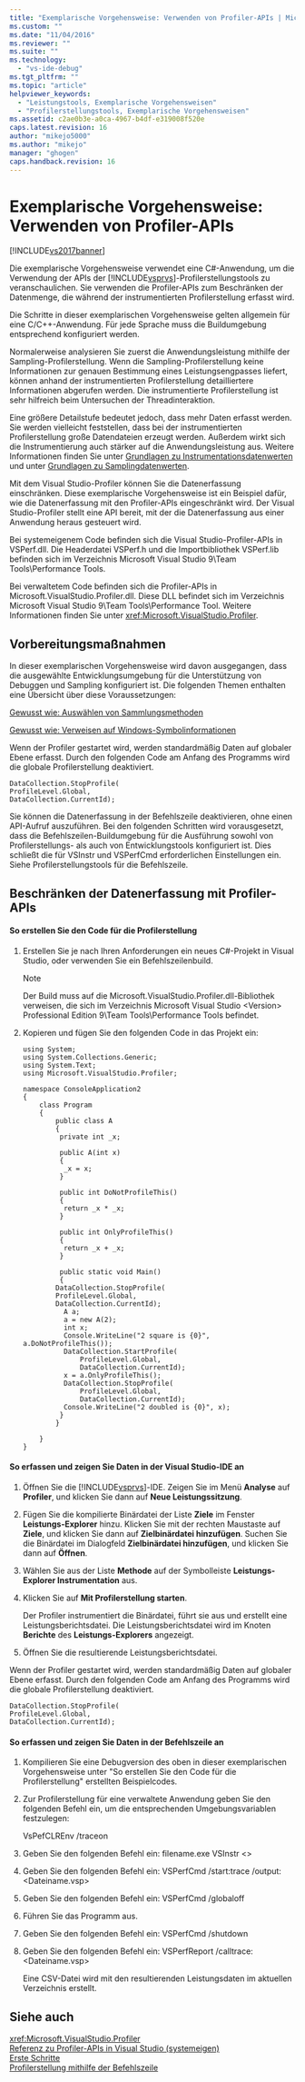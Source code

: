 ```yaml
---
title: "Exemplarische Vorgehensweise: Verwenden von Profiler-APIs | Microsoft Docs"
ms.custom: ""
ms.date: "11/04/2016"
ms.reviewer: ""
ms.suite: ""
ms.technology: 
  - "vs-ide-debug"
ms.tgt_pltfrm: ""
ms.topic: "article"
helpviewer_keywords: 
  - "Leistungstools, Exemplarische Vorgehensweisen"
  - "Profilerstellungstools, Exemplarische Vorgehensweisen"
ms.assetid: c2ae0b3e-a0ca-4967-b4df-e319008f520e
caps.latest.revision: 16
author: "mikejo5000"
ms.author: "mikejo"
manager: "ghogen"
caps.handback.revision: 16
---
```

# Exemplarische Vorgehensweise: Verwenden von Profiler-APIs
[!INCLUDE[vs2017banner](../code-quality/includes/vs2017banner.md)]

Die exemplarische Vorgehensweise verwendet eine C\#\-Anwendung, um die Verwendung der APIs der [!INCLUDE[vsprvs](../code-quality/includes/vsprvs_md.md)]\-Profilerstellungstools zu veranschaulichen.  Sie verwenden die Profiler\-APIs zum Beschränken der Datenmenge, die während der instrumentierten Profilerstellung erfasst wird.  
  
 Die Schritte in dieser exemplarischen Vorgehensweise gelten allgemein für eine C\/C\+\+\-Anwendung.  Für jede Sprache muss die Buildumgebung entsprechend konfiguriert werden.  
  
 Normalerweise analysieren Sie zuerst die Anwendungsleistung mithilfe der Sampling\-Profilerstellung.  Wenn die Sampling\-Profilerstellung keine Informationen zur genauen Bestimmung eines Leistungsengpasses liefert, können anhand der instrumentierten Profilerstellung detailliertere Informationen abgerufen werden.  Die instrumentierte Profilerstellung ist sehr hilfreich beim Untersuchen der Threadinteraktion.  
  
 Eine größere Detailstufe bedeutet jedoch, dass mehr Daten erfasst werden.  Sie werden vielleicht feststellen, dass bei der instrumentierten Profilerstellung große Datendateien erzeugt werden.  Außerdem wirkt sich die Instrumentierung auch stärker auf die Anwendungsleistung aus.  Weitere Informationen finden Sie unter [Grundlagen zu Instrumentationsdatenwerten](../profiling/understanding-instrumentation-data-values.md) und unter [Grundlagen zu Samplingdatenwerten](../profiling/understanding-sampling-data-values.md).  
  
 Mit dem Visual Studio\-Profiler können Sie die Datenerfassung einschränken.  Diese exemplarische Vorgehensweise ist ein Beispiel dafür, wie die Datenerfassung mit den Profiler\-APIs eingeschränkt wird.  Der Visual Studio\-Profiler stellt eine API bereit, mit der die Datenerfassung aus einer Anwendung heraus gesteuert wird.  
  
 Bei systemeigenem Code befinden sich die Visual Studio\-Profiler\-APIs in VSPerf.dll.  Die Headerdatei VSPerf.h und die Importbibliothek VSPerf.lib befinden sich im Verzeichnis Microsoft Visual Studio 9\\Team Tools\\Performance Tools.  
  
 Bei verwaltetem Code befinden sich die Profiler\-APIs in Microsoft.VisualStudio.Profiler.dll.  Diese DLL befindet sich im Verzeichnis Microsoft Visual Studio 9\\Team Tools\\Performance Tool.  Weitere Informationen finden Sie unter <xref:Microsoft.VisualStudio.Profiler>.  
  
## Vorbereitungsmaßnahmen  
 In dieser exemplarischen Vorgehensweise wird davon ausgegangen, dass die ausgewählte Entwicklungsumgebung für die Unterstützung von Debuggen und Sampling konfiguriert ist.  Die folgenden Themen enthalten eine Übersicht über diese Voraussetzungen:  
  
 [Gewusst wie: Auswählen von Sammlungsmethoden](../profiling/how-to-choose-collection-methods.md)  
  
 [Gewusst wie: Verweisen auf Windows\-Symbolinformationen](../profiling/how-to-reference-windows-symbol-information.md)  
  
 Wenn der Profiler gestartet wird, werden standardmäßig Daten auf globaler Ebene erfasst.  Durch den folgenden Code am Anfang des Programms wird die globale Profilerstellung deaktiviert.  
  
```  
DataCollection.StopProfile(  
ProfileLevel.Global,  
DataCollection.CurrentId);  
```  
  
 Sie können die Datenerfassung in der Befehlszeile deaktivieren, ohne einen API\-Aufruf auszuführen.  Bei den folgenden Schritten wird vorausgesetzt, dass die Befehlszeilen\-Buildumgebung für die Ausführung sowohl von Profilerstellungs\- als auch von Entwicklungstools konfiguriert ist.  Dies schließt die für VSInstr und VSPerfCmd erforderlichen Einstellungen ein.  Siehe Profilerstellungstools für die Befehlszeile.  
  
## Beschränken der Datenerfassung mit Profiler\-APIs  
  
#### So erstellen Sie den Code für die Profilerstellung  
  
1.  Erstellen Sie je nach Ihren Anforderungen ein neues C\#\-Projekt in Visual Studio, oder verwenden Sie ein Befehlszeilenbuild.  
  
    > [!NOTE]
    >  Der Build muss auf die Microsoft.VisualStudio.Profiler.dll\-Bibliothek verweisen, die sich im Verzeichnis Microsoft Visual Studio \<Version\> Professional Edition 9\\Team Tools\\Performance Tools befindet.  
  
2.  Kopieren und fügen Sie den folgenden Code in das Projekt ein:  
  
    ```  
    using System;  
    using System.Collections.Generic;  
    using System.Text;  
    using Microsoft.VisualStudio.Profiler;  
  
    namespace ConsoleApplication2  
    {  
        class Program  
        {  
            public class A  
            {  
             private int _x;  
  
             public A(int x)  
             {  
              _x = x;  
             }  
  
             public int DoNotProfileThis()  
             {  
              return _x * _x;  
             }  
  
             public int OnlyProfileThis()  
             {  
              return _x + _x;  
             }  
  
             public static void Main()  
             {  
            DataCollection.StopProfile(  
            ProfileLevel.Global,  
            DataCollection.CurrentId);  
              A a;  
              a = new A(2);  
              int x;      
              Console.WriteLine("2 square is {0}", a.DoNotProfileThis());  
              DataCollection.StartProfile(  
                  ProfileLevel.Global,  
                  DataCollection.CurrentId);  
              x = a.OnlyProfileThis();  
              DataCollection.StopProfile(  
                  ProfileLevel.Global,   
                  DataCollection.CurrentId);  
              Console.WriteLine("2 doubled is {0}", x);  
             }  
            }  
  
        }  
    }  
    ```  
  
#### So erfassen und zeigen Sie Daten in der Visual Studio\-IDE an  
  
1.  Öffnen Sie die [!INCLUDE[vsprvs](../code-quality/includes/vsprvs_md.md)]\-IDE.  Zeigen Sie im Menü **Analyse** auf **Profiler**, und klicken Sie dann auf **Neue Leistungssitzung**.  
  
2.  Fügen Sie die kompilierte Binärdatei der Liste **Ziele**  im Fenster **Leistungs\-Explorer** hinzu.  Klicken Sie mit der rechten Maustaste auf **Ziele**, und klicken Sie dann auf **Zielbinärdatei hinzufügen**.  Suchen Sie die Binärdatei im Dialogfeld **Zielbinärdatei hinzufügen**, und klicken Sie dann auf **Öffnen**.  
  
3.  Wählen Sie aus der Liste **Methode** auf der Symbolleiste **Leistungs\-Explorer Instrumentation** aus.  
  
4.  Klicken Sie auf **Mit Profilerstellung starten**.  
  
     Der Profiler instrumentiert die Binärdatei, führt sie aus und erstellt eine Leistungsberichtsdatei.  Die Leistungsberichtsdatei wird im Knoten **Berichte** des **Leistungs\-Explorers** angezeigt.  
  
5.  Öffnen Sie die resultierende Leistungsberichtsdatei.  
  
 Wenn der Profiler gestartet wird, werden standardmäßig Daten auf globaler Ebene erfasst.  Durch den folgenden Code am Anfang des Programms wird die globale Profilerstellung deaktiviert.  
  
```  
DataCollection.StopProfile(  
ProfileLevel.Global,  
DataCollection.CurrentId);  
```  
  
#### So erfassen und zeigen Sie Daten in der Befehlszeile an  
  
1.  Kompilieren Sie eine Debugversion des oben in dieser exemplarischen Vorgehensweise unter "So erstellen Sie den Code für die Profilerstellung" erstellten Beispielcodes.  
  
2.  Zur Profilerstellung für eine verwaltete Anwendung geben Sie den folgenden Befehl ein, um die entsprechenden Umgebungsvariablen festzulegen:  
  
     VsPefCLREnv \/traceon  
  
3.  Geben Sie den folgenden Befehl ein: filename.exe VSInstr \<\>  
  
4.  Geben Sie den folgenden Befehl ein: VSPerfCmd \/start:trace \/output:\<Dateiname.vsp\>  
  
5.  Geben Sie den folgenden Befehl ein: VSPerfCmd \/globaloff  
  
6.  Führen Sie das Programm aus.  
  
7.  Geben Sie den folgenden Befehl ein: VSPerfCmd \/shutdown  
  
8.  Geben Sie den folgenden Befehl ein: VSPerfReport \/calltrace:\<Dateiname.vsp\>  
  
     Eine CSV\-Datei wird mit den resultierenden Leistungsdaten im aktuellen Verzeichnis erstellt.  
  
## Siehe auch  
 <xref:Microsoft.VisualStudio.Profiler>   
 [Referenz zu Profiler\-APIs in Visual Studio \(systemeigen\)](../profiling/visual-studio-profiler-api-reference-native.md)   
 [Erste Schritte](../profiling/getting-started-with-performance-tools.md)   
 [Profilerstellung mithilfe der Befehlszeile](../profiling/using-the-profiling-tools-from-the-command-line.md)